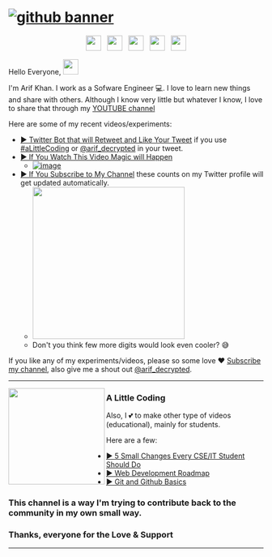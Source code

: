 # [![github banner](https://user-images.githubusercontent.com/30652896/130600445-ad3426e7-f905-4280-b351-58df7394b5b1.png)](https://youtube.com/alittlecoding)

<p align='center'>
<a href="https://twitter.com/arif_decrypted"><img height="30" src="https://user-images.githubusercontent.com/30652896/130601374-b3ab8437-3ac5-4890-84e5-045aef467ba9.png"></a>&nbsp;&nbsp;
<a href="https://instagram.com/arif_decrypted"><img height="30" src="https://user-images.githubusercontent.com/30652896/130601645-0071f850-6180-4a39-bfe9-253f021cd0a2.png"></a>&nbsp;&nbsp;
<a href="https://www.linkedin.com/in/arif-khan-7410/"><img height="30" src="https://user-images.githubusercontent.com/30652896/130602207-57f7ed7c-2773-46d9-8bf0-65a029580a67.png"></a>&nbsp;&nbsp;
<a href="https://youtube.com/alittlecoding"><img height="30" src="https://user-images.githubusercontent.com/30652896/130603015-34d345c3-a4db-44ad-be97-12fd30b38e5e.png"></a>&nbsp;&nbsp;
<a href="https://facebook.com/alittlecoding"><img height="30" src="https://user-images.githubusercontent.com/30652896/130605458-856387af-e682-4aca-b576-03ff0e221a6d.png"></a>
</p>

Hello Everyone, <img src="https://raw.githubusercontent.com/MartinHeinz/MartinHeinz/master/wave.gif" width="30px">


I'm Arif Khan. I work as a Sofware Engineer 💻.  I love to learn new things and share with others. Although I know very little but whatever I know, I love to share that through my [YOUTUBE channel](https://youtube.com/alittlecoding)

Here are some of my recent videos/experiments:

- [▶️ Twitter Bot that will Retweet and Like Your Tweet](https://youtu.be/AsO2ld8J-9o) if you use [#aLittleCoding](https://twitter.com/intent/tweet?text=Hi%2C%0A%0A%40arif_decrypted%0A%23aLittleCoding) or [@arif_decrypted](https://twitter.com/intent/tweet?text=Hi%2C%0A%0A%40arif_decrypted%0A%23aLittleCoding) in your tweet. 
- [▶️ If You Watch This Video Magic will Happen](https://youtu.be/7frtQFIytY4)
  - [![image](https://user-images.githubusercontent.com/30652896/130608827-35ff9a1f-60c8-4de3-8cff-822bd21d2b2d.png)](https://youtu.be/7frtQFIytY4)
- [▶️ If You Subscribe to My Channel](https://youtu.be/4PExr-7kWL8) these counts on my Twitter profile will get updated automatically.
  - <a href="https://youtu.be/4PExr-7kWL8"><img height="300" src="https://user-images.githubusercontent.com/30652896/130607784-084a7adb-6bb0-4a81-b62e-cac9a1398744.png"></a>
  - Don't you think few more digits would look even cooler? 😅


If you like any of my experiments/videos, please so some love ♥ [Subscribe my channel](https://www.youtube.com/alittlecoding), 
also give me a shout out [@arif_decrypted](https://twitter.com/intent/tweet?text=Hi%2C%0A%0A%40arif_decrypted%0A%23aLittleCoding).

  ---

 <p>
  <img height="190" align='left' src="https://user-images.githubusercontent.com/30652896/130610488-da62d74f-d72f-45b3-b3be-c31e6fe16390.png">
</p>
 
### A Little Coding

Also, I 💕 to make other type of videos (educational), mainly for students. 

Here are a few:
- [▶️ 5 Small Changes Every CSE/IT Student Should Do](https://youtu.be/mFNJoBGgHkA)
- [▶️ Web Development Roadmap](https://youtu.be/pVWmQuDfv-E)
- [▶️ Git and Github Basics](https://youtu.be/XLi0E3NO-1g)

### This channel is a way I'm trying to contribute back to the community in my own small way. 
### Thanks, everyone for the Love & Support

 ---
